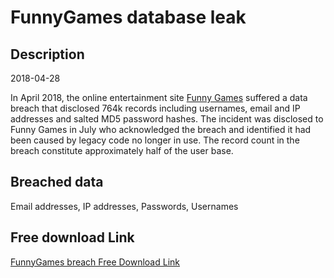 # FunnyGames database leak

## Description

2018-04-28

In April 2018, the online entertainment site <a href="https://www.funny-games.biz/" target="_blank" rel="noopener">Funny Games</a> suffered a data breach that disclosed 764k records including usernames, email and IP addresses and salted MD5 password hashes. The incident was disclosed to Funny Games in July who acknowledged the breach and identified it had been caused by legacy code no longer in use. The record count in the breach constitute approximately half of the user base.

## Breached data

Email addresses, IP addresses, Passwords, Usernames

## Free download Link

[FunnyGames breach Free Download Link](https://tinyurl.com/2b2k277t)
